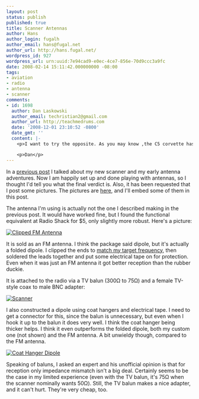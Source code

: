 ```yaml
---
layout: post
status: publish
published: true
title: Scanner Antennas
author: Hans
author_login: fugalh
author_email: hans@fugal.net
author_url: http://hans.fugal.net/
wordpress_id: 927
wordpress_url: urn:uuid:7e94cad9-e0ec-4ce7-856e-70d9ccc3a9fc
date: 2008-02-14 15:11:42.000000000 -08:00
tags:
- aviation
- radio
- antenna
- scanner
comments:
- id: 1698
  author: Dan Laskowski
  author_email: techristian2@gmail.com
  author_url: http://teachmedrums.com
  date: '2008-12-01 23:10:52 -0800'
  date_gmt: ''
  content: |-
    <p>I want to try the opposite. As you may know ,the C5 corvette has a AM FM antenna in the front windshield, very stylish, but not very strong. I want to try my copper coil antenna from my scanner. It is only 10 inches long and should fit in the radio cavity. </p>

    <p>Dan</p>
---
```

<p>In a <a href="http://hans.fugal.net/blog/2007/12/31/scanner-and-antenna.html">previous post</a> I talked about my new scanner and my early antenna adventures. Now I am happily set up and done playing with antennas, so I thought I'd tell you what the final verdict is. Also, it has been requested that I post some pictures. The pictures are <a href="http://foton.fugal.net/album/99">here</a>, and I'll embed some of them in this post.</p>

<p>The antenna I'm using is actually not the one I described making in the previous post. It would have worked fine, but I found the functional equivalent at Radio Shack for $5, only slightly more robust. Here's a picture:</p>

<p><a href="http://foton.fugal.net/foto/1424"><img src="http://foton.fugal.net/foto/1424/thumbnail" alt="Clipped FM Antenna"/></a></p>

<p>It is sold as an FM antenna. I think the package said dipole, but it's actually a folded dipole. I clipped the ends to <a href="http://www.kwarc.org/ant-calc.html">match my target frequency</a>, then soldered the leads together and put some electrical tape on for protection. Even when it was just an FM antenna it got better reception than the rubber duckie.</p>

<p>It is attached to the radio via a TV balun (300Ω to 75Ω) and a female TV-style coax to male BNC adapter:</p>

<p><a href="http://foton.fugal.net/foto/1425"><img src="http://foton.fugal.net/foto/1425/thumbnail" alt="Scanner"/></a></p>

<p>I also constructed a dipole using coat hangers and electrical tape. I need to get a connector for this, since the balun is unnecessary, but even when I hook it up to the balun it does very well. I think the coat hanger being thicker helps. I think it even outperforms the folded dipole, both my custom one (not shown) and the FM antenna. A bit unwieldy though, compared to the FM antenna.</p>

<p><a href="http://foton.fugal.net/foto/1429"><img src="http://foton.fugal.net/foto/1429/thumbnail" alt="Coat Hanger Dipole"/></a></p>

<p>Speaking of baluns, I asked an expert and his unofficial opinion is that for reception only impedance mismatch isn't a big deal. Certainly seems to be the case in my limited experience (even with the TV balun, it's 75Ω when the scanner nominally wants 50Ω). Still, the TV balun makes a nice adapter, and it can't hurt. They're very cheap, too.</p>
